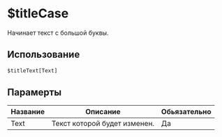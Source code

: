 # $titleCase
Начинает текст с большой буквы.

## Использование
```py
$titleText[Text]
```

## Парамерты
| Название | Описание | Обьязательно |
| -------- | -------- | ------------ |
| Text | Текст которой будет изменен. | Да |